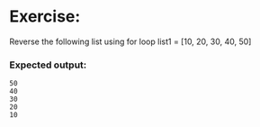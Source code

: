 # Exercise:

Reverse the following list using for loop
list1 = [10, 20, 30, 40, 50]

### Expected output:
```
50
40
30
20
10
```